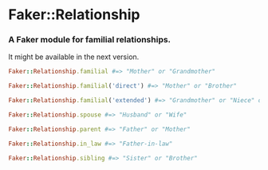 # Faker::Relationship
### A Faker module for familial relationships.

It might be available in the next version.

```ruby
Faker::Relationship.familial #=> "Mother" or "Grandmother"

Faker::Relationship.familial('direct') #=> "Mother" or "Brother"

Faker::Relationship.familial('extended') #=> "Grandmother" or "Niece" or "Aunt"

Faker::Relationship.spouse #=> "Husband" or "Wife"

Faker::Relationship.parent #=> "Father" or "Mother"

Faker::Relationship.in_law #=> "Father-in-law"

Faker::Relationship.sibling #=> "Sister" or "Brother"
```
